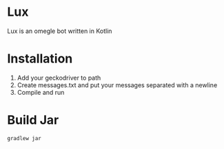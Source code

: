 # Lux
Lux is an omegle bot written in Kotlin

# Installation
1. Add your geckodriver to path
2. Create messages.txt and put your messages separated with a newline
3. Compile and run
# Build Jar
`gradlew jar`
